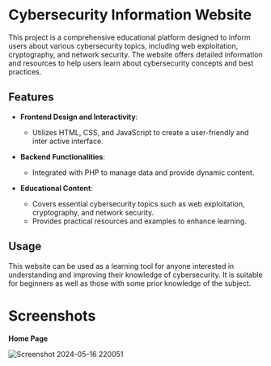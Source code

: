 # Cybersecurity Information Website

This project is a comprehensive educational platform designed to inform users about various cybersecurity topics, including web exploitation, cryptography, and network security. The website offers detailed information and resources to help users learn about cybersecurity concepts and best practices.

## Features

- **Frontend Design and Interactivity**: 
  - Utilizes HTML, CSS, and JavaScript to create a user-friendly and inter
active interface.
  
- **Backend Functionalities**: 
  - Integrated with PHP to manage data and provide dynamic content.
  
- **Educational Content**:
  - Covers essential cybersecurity topics such as web exploitation, cryptography, and network security.
  - Provides practical resources and examples to enhance learning.
 
## Usage

This website can be used as a learning tool for anyone interested in understanding and improving their knowledge of cybersecurity. It is suitable for beginners as well as those with some prior knowledge of the subject.


# Screenshots
 **Home Page**
 
 ![Screenshot 2024-05-16 220051](https://github.com/user-attachments/assets/dc761893-ddef-4b25-90fb-4456d0768163)



